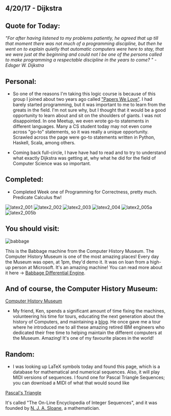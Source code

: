 ## 4/20/17 - Dijkstra


## Quote for Today: 



_"For after having listened to my problems patiently, he agreed that up till that moment
   there was not much of a programming discipline, but then he went on to explain quietly that automatic computers were here to stay, 
   that we were just at the beginning and could not I be one of the persons called to make programming a respectable discipline in
   the years to come? " - Edsger W. Dijkstra_




## Personal:


- So one of the reasons I'm taking this logic course is because of this group I joined about two years ago
  called ["Papers We Love"](https://www.meetup.com/Papers-We-Love-LA/?scroll=true).
  I had barely started programming, but it was important to me to learn from
  the greats in the field. I'm not sure why, but I thought that it would be a good opportunity to learn
  about and sit on the shoulders of giants. I was not disappointed.
  In one Meetup, we even wrote go-to statements in different languages. Many a CS student today may not even 
  come across "go-to" statements, so it was really a unique opportunity. Scrawled across the page were 
  go-to statements written in Python, Haskell, Scala, among others. 
  
- Coming back full-circle, I have have had to read and to try to understand what exactly Dijkstra was getting at,
  why what he did for the field of Computer Science was so important. 
  
  
  
  
## Completed: 

- Completed Week one of Programming for Correctness, pretty much. Predicate Calculus ftw!

![latex2_001](/images/latex2_001.png)
![latex2_002](/images/latex2_002.png)
![latex2_003](/images/latex2_003.png)
![latex2_004](/images/latex2_004.png)
![latex2_005a](/images/latex2_005a.png)
![latex2_005b](/images/latex2_005b.png)
  
  
## You should visit: 





![babbage](/images/babbage.png)


This is the Babbage machine from the Computer History Museum.
The Computer History Museum is one of the most amazing places!
Every day the Museum was open, at 1pm, they'd demo it.
It was on loan from a high-up person at Microsoft. It's an amazing machine!
You can read more about it here ->  [Babbage Differential Engine](http://www.computerhistory.org/babbage/).


## And of course, the Computer History Museum:

[Computer History Museum](http://www.computerhistory.org/) 



- My friend, Ken, spends a significant amount of time fixing the machines, volunteering his time for tours,
  educating the next generation about the history of Computers, and maintaining a [blog](http://www.righto.com/).
  He once gave me a tour where he introduced me to all these amazing retired IBM engineers who dedicated their 
  free time to helping maintain the different computers at the Museum. Amazing! It's one of my favourite places
  in the world!
  
## Random:

- I was looking up LaTeX symbols today and found this page, which is a database for mathematical and numerical sequences. Also, it will play MIDI versions of sequences. I found one for Pascal Triangle Sequences; you can download a MIDI of what that would sound like

[Pascal's Triangle](http://oeis.org/play?seq=A007318)

It's called "The On-Line Encyclopedia of Integer Sequences", and it was founded by [N. J. A. Sloane](https://en.wikipedia.org/wiki/Neil_Sloane), a mathematician.
